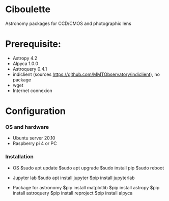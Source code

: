 # Ciboulette
Astronomy packages for CCD/CMOS and photographic lens

# Prerequisite:
  - Astropy 4.2
  - Alpyca 1.0.0
  - Astroquery 0.4.1
  - indiclient (sources https://github.com/MMTObservatory/indiclient), no package 
  - wget
  - Internet connexion

# Configuration
### OS and hardware
  - Ubuntu server 20.10
  - Raspberry pi 4 or PC
  
### Installation
  - OS
      $sudo apt update
      $sudo apt upgrade
      $sudo install pip
      $sudo reboot
      
  - Jupyter lab
      $sudo apt install jupyter
      $pip install jupyterlab
      
  
  - Package for astronomy
      $pip install matplotlib
      $pip install astropy
      $pip install astroquery
      $pip install reproject
      $pip install alpyca